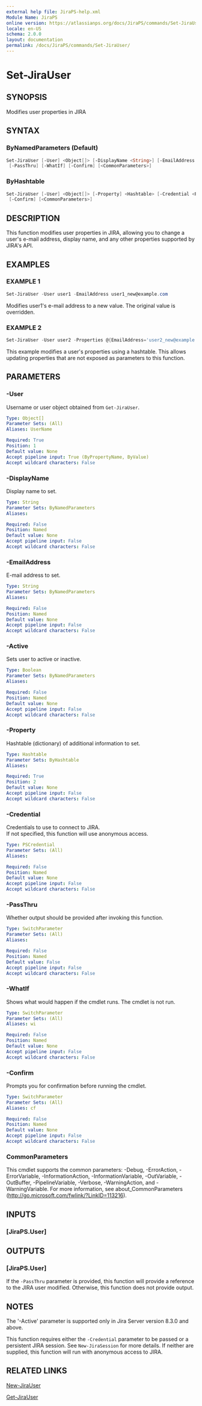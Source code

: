 ```yaml
---
external help file: JiraPS-help.xml
Module Name: JiraPS
online version: https://atlassianps.org/docs/JiraPS/commands/Set-JiraUser/
locale: en-US
schema: 2.0.0
layout: documentation
permalink: /docs/JiraPS/commands/Set-JiraUser/
---
```

# Set-JiraUser

## SYNOPSIS

Modifies user properties in JIRA

## SYNTAX

### ByNamedParameters (Default)

```powershell
Set-JiraUser [-User] <Object[]> [-DisplayName <String>] [-EmailAddress <String>] [[-Active] <Boolean>] [-Credential <PSCredential>]
 [-PassThru] [-WhatIf] [-Confirm] [<CommonParameters>]
```

### ByHashtable

```powershell
Set-JiraUser [-User] <Object[]> [-Property] <Hashtable> [-Credential <PSCredential>] [-PassThru] [-WhatIf]
 [-Confirm] [<CommonParameters>]
```

## DESCRIPTION

This function modifies user properties in JIRA, allowing you to change a user's
e-mail address, display name, and any other properties supported by JIRA's API.

## EXAMPLES

### EXAMPLE 1

```powershell
Set-JiraUser -User user1 -EmailAddress user1_new@example.com
```

Modifies user1's e-mail address to a new value.
The original value is overridden.

### EXAMPLE 2

```powershell
Set-JiraUser -User user2 -Properties @{EmailAddress='user2_new@example.com';DisplayName='User 2'}
```

This example modifies a user's properties using a hashtable.
This allows updating properties that are not exposed as parameters to this function.

## PARAMETERS

### -User

Username or user object obtained from `Get-JiraUser`.

```yaml
Type: Object[]
Parameter Sets: (All)
Aliases: UserName

Required: True
Position: 1
Default value: None
Accept pipeline input: True (ByPropertyName, ByValue)
Accept wildcard characters: False
```

### -DisplayName

Display name to set.

```yaml
Type: String
Parameter Sets: ByNamedParameters
Aliases:

Required: False
Position: Named
Default value: None
Accept pipeline input: False
Accept wildcard characters: False
```

### -EmailAddress

E-mail address to set.

```yaml
Type: String
Parameter Sets: ByNamedParameters
Aliases:

Required: False
Position: Named
Default value: None
Accept pipeline input: False
Accept wildcard characters: False
```

### -Active

Sets user to active or inactive.

```yaml
Type: Boolean
Parameter Sets: ByNamedParameters
Aliases:

Required: False
Position: Named
Default value: None
Accept pipeline input: False
Accept wildcard characters: False
```

### -Property

Hashtable (dictionary) of additional information to set.

```yaml
Type: Hashtable
Parameter Sets: ByHashtable
Aliases:

Required: True
Position: 2
Default value: None
Accept pipeline input: False
Accept wildcard characters: False
```

### -Credential

Credentials to use to connect to JIRA.  
If not specified, this function will use anonymous access.

```yaml
Type: PSCredential
Parameter Sets: (All)
Aliases:

Required: False
Position: Named
Default value: None
Accept pipeline input: False
Accept wildcard characters: False
```

### -PassThru

Whether output should be provided after invoking this function.

```yaml
Type: SwitchParameter
Parameter Sets: (All)
Aliases:

Required: False
Position: Named
Default value: False
Accept pipeline input: False
Accept wildcard characters: False
```

### -WhatIf

Shows what would happen if the cmdlet runs.
The cmdlet is not run.

```yaml
Type: SwitchParameter
Parameter Sets: (All)
Aliases: wi

Required: False
Position: Named
Default value: None
Accept pipeline input: False
Accept wildcard characters: False
```

### -Confirm

Prompts you for confirmation before running the cmdlet.

```yaml
Type: SwitchParameter
Parameter Sets: (All)
Aliases: cf

Required: False
Position: Named
Default value: None
Accept pipeline input: False
Accept wildcard characters: False
```

### CommonParameters

This cmdlet supports the common parameters: -Debug, -ErrorAction, -ErrorVariable, -InformationAction, -InformationVariable, -OutVariable, -OutBuffer, -PipelineVariable, -Verbose, -WarningAction, and -WarningVariable.
For more information, see about_CommonParameters (http://go.microsoft.com/fwlink/?LinkID=113216).

## INPUTS

### [JiraPS.User]

## OUTPUTS

### [JiraPS.User]

If the `-PassThru` parameter is provided, this function will provide a reference
to the JIRA user modified.  Otherwise, this function does not provide output.

## NOTES

The '-Active' parameter is supported only in Jira Server version 8.3.0 and above.

This function requires either the `-Credential` parameter to be passed or a persistent JIRA session.
See `New-JiraSession` for more details.
If neither are supplied, this function will run with anonymous access to JIRA.

## RELATED LINKS

[New-JiraUser](../New-JiraUser/)

[Get-JiraUser](../Get-JiraUser/)

